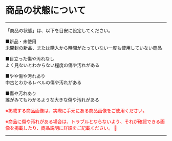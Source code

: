 # 商品の状態について
<hr>
「商品の状態」は、以下を目安に設定してください。

■新品・未使用  
未開封の新品、または購入から時間がたっていない一度も使用していない商品

■目立った傷や汚れなし  
よく見ないとわからない程度の傷や汚れがある

■やや傷や汚れあり  
中古とわかるレベルの傷や汚れがある

■傷や汚れあり  
誰がみてもわかるような大きな傷や汚れがある

<font color="#ff0000">※掲載する商品画像は、実際に手元にある商品画像をご使用ください。

※商品に傷や汚れがある場合は、トラブルとならないよう、それが確認できる画像を掲載したり、商品説明に詳細をご記載ください。
</font>
<hr>